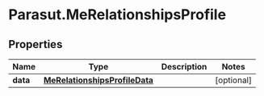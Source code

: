# Parasut.MeRelationshipsProfile

## Properties
Name | Type | Description | Notes
------------ | ------------- | ------------- | -------------
**data** | [**MeRelationshipsProfileData**](MeRelationshipsProfileData.md) |  | [optional] 


